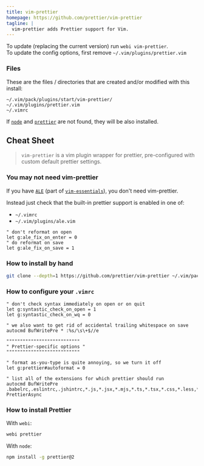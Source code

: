 ```yaml
---
title: vim-prettier
homepage: https://github.com/prettier/vim-prettier
tagline: |
  vim-prettier adds Prettier support for Vim.
---
```


To update (replacing the current version) run `webi vim-prettier`. \
To update the config options, first remove `~/.vim/plugins/prettier.vim`

### Files

These are the files / directories that are created and/or modified with this
install:

```text
~/.vim/pack/plugins/start/vim-prettier/
~/.vim/plugins/prettier.vim
~/.vimrc
```

If [`node`](/node) and [`prettier`](/prettier) are not found, they will be also
installed.

## Cheat Sheet

> `vim-prettier` is a vim plugin wrapper for prettier, pre-configured with
> custom default prettier settings.

### You may not need vim-prettier

If you have [`ALE`](https://webinstall.dev/vim-ale) (part of
[`vim-essentials`](https://webinstall.dev/vim-essentials)), you don't need
vim-prettier.

Instead just check that the built-in prettier support is enabled in one of:

- `~/.vimrc`
- `~/.vim/plugins/ale.vim`

```vim
" don't reformat on open
let g:ale_fix_on_enter = 0
" do reformat on save
let g:ale_fix_on_save = 1
```

### How to install by hand

```sh
git clone --depth=1 https://github.com/prettier/vim-prettier ~/.vim/pack/plugins/start/vim-prettier
```

### How to configure your `.vimrc`

```vim
" don't check syntax immediately on open or on quit
let g:syntastic_check_on_open = 1
let g:syntastic_check_on_wq = 0

" we also want to get rid of accidental trailing whitespace on save
autocmd BufWritePre * :%s/\s\+$//e
```

```vim
"""""""""""""""""""""""""""
" Prettier-specific options "
"""""""""""""""""""""""""""

" format as-you-type is quite annoying, so we turn it off
let g:prettier#autoformat = 0

" list all of the extensions for which prettier should run
autocmd BufWritePre .babelrc,.eslintrc,.jshintrc,*.js,*.jsx,*.mjs,*.ts,*.tsx,*.css,*.less,*.scss,*.json,*.graphql,*.md,*.vue,*.yaml,*.html PrettierAsync
```

### How to install Prettier

With `webi`:

```sh
webi prettier
```

With `node`:

```sh
npm install -g prettier@2
```

